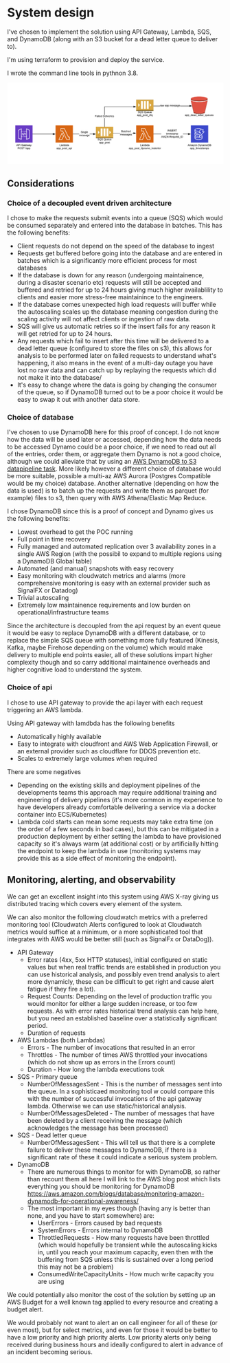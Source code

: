 # System design

I've chosen to implement the solution using API Gateway, Lambda, SQS, and DynamoDB (along with an S3 bucket for a dead
letter queue to deliver to).

I'm using terraform to provision and deploy the service.

I wrote the command line tools in pythnon 3.8.

![Proof of concept high level design](images/high-level-design.png)

## Considerations

### Choice of a decoupled event driven architecture

I chose to make the requests submit events into a queue (SQS) which would be consumed separately and entered into the
database in batches. This has the following benefits:

* Client requests do not depend on the speed of the database to ingest
* Requests get buffered before going into the database and are entered in batches which is a significantly more
  efficient process for most databases
* If the database is down for any reason (undergoing maintainence, during a disaster scenario etc) requests will still
  be accepted and buffered and retried for up to 24 hours giving much higher availablility to clients and easier more
  stress-free maintainince to the engineers.
* If the database comes unexpected high load requests will buffer while the autoscaling scales up the database meaning
  congestion during the scaling activity will not affect clients or ingestion of raw data.
* SQS will give us automatic retries so if the insert fails for any reason it will get retried for up to 24 hours.
* Any requests which fail to insert after this time will be delivered to a dead letter queue (configured to store the
  files on s3), this allows for analysis to be performed later on failed requests to understand what's happening, it
  also means in the event of a multi-day outage you have lost no raw data and can catch up by replaying the requests
  which did not make it into the database/
* It's easy to change where the data is going by changing the consumer of the queue, so if DynamoDB turned
  out to be a poor choice it would be easy to swap it out with another data store.

### Choice of database

I've chosen to use DynamoDB here for this proof of concept. I do not know how the data will be used later or accessed,
depending how the data needs to be accessed Dynamo could be a poor choice, if we need to read out all of the entries,
order them, or aggregate them Dynamo is not a good choice, although we could alleviate that by using an [AWS DynamoDB to
S3 datapipeline task](https://docs.aws.amazon.com/datapipeline/latest/DeveloperGuide/dp-template-exportddbtos3.html).
More likely however a different choice of database would be more suitable, possible a multi-az AWS Aurora (Postgres
Compatible would be my choice) database. Another alternative (depending on how the data is used) is to batch up the
requests and write them as parquet (for example) files to s3, then query with AWS Athena/Elastic Map Reduce.

I chose DynamoDB since this is a proof of concept and Dynamo gives us the following benefits:

* Lowest overhead to get the POC running
* Full point in time recovery
* Fully managed and automated replication over 3 availability zones in a single AWS Region (with the possibil to
  expand to multiple regions using a DynamoDB Global table)
* Automated (and manual) snapshots with easy recovery
* Easy monitoring with cloudwatch metrics and alarms (more comprehensive monitoring is easy with an external provider
  such as SignalFX or Datadog)
* Trivial autoscaling
* Extremely low maintainence requirements and low burden on operational/infrastructure teams

Since the architecture is decoupled from the api request by an event queue it would be easy to replace DynamoDB with a
different database, or to replace the simple SQS queue with something more fully featured (Kinesis, Kafka, maybe
Firehose depending on the volume) which would make delivery to multiple end points easier, all of these solutions
impart higher complexity though and so carry additional maintainence overheads and higher cognitive load to understand
the system.

### Choice of api

I chose to use API gateway to provide the api layer with each request triggering an AWS lambda.

Using API gateway with lamdbda has the following benefits

* Automatically highly available
* Easy to integrate with cloudfront and AWS Web Application Firewall, or an external provider such as cloudflare for
  DDOS prevention etc.
* Scales to extremely large volumes when required

There are some negatives

* Depending on the existing skills and deployment pipelines of the developments teams this approach may require
  additional training and engineering of delivery pipelines (it's more common in my experience to have developers
  already comfortable delivering a service via a docker container into ECS/Kubernetes)
* Lambda cold starts can mean some requests may take extra time (on the order of a few seconds in bad cases), but this
  can be mitigated in a production deployment by either setting the lambda to have provisioned capacity so it's always
  warm (at additional cost) or by artificially hitting the endpoint to keep the lambda in use (monitoring systems may
  provide this as a side effect of monitoring the endpoint).

## Monitoring, alerting, and observability

We can get an excellent insight into this system using AWS X-ray giving us distributed tracing which covers every
element of the system.

We can also monitor the following cloudwatch metrics with a preferred monitoring tool (Cloudwatch Alerts configured to
look at Cloudwatch metrics would suffice at a minimum, or a more sophisticated tool that integrates with AWS would be
better still (such as SignalFx or DataDog)).

* API Gateway
  * Error rates (4xx, 5xx HTTP statuses), initial configured on static values but when real traffic trends are
  established in production you can use historical analysis, and possibly even trend analysis to alert more
  dynamicly, these can be difficult to get right and cause alert fatigue if they fire a lot).
  * Request Counts: Depending on the level of production traffic you would monitor for either a large sudden increase,
  or too few requests. As with error rates historical trend analysis can help here, but you need an established baseline
  over a statistically significant period.
  * Duration of requests
* AWS Lambdas (both Lambdas)
  * Errors - The number of invocations that resulted in an error
  * Throttles - The number of times AWS throttled your invocations (which do not show up as errors in the Errors count)
  * Duration - How long the lambda executions took
* SQS - Primary queue
  * NumberOfMessagesSent - This is the number of messages sent into the queue. In a sophisticaed monitoring tool w
    could compare this with the number of successful invocations of the api gateway lambda. Otherwise we can use
    static/historical analysis.
  * NumberOfMessagesDeleted - The number of messages that have been deleted by a client receiving the message (which
    acknowledges the message has been processed)
* SQS - Dead letter queue
  * NumberOfMessagesSent - This will tell us that there is a complete failure to deliver these messages to DynamoDB, if
    there is a significant rate of these it could indicate a serious system problem.
* DynamoDB
  * There are numerous things to monitor for with DynamoDB, so rather than recount them all here I will link to the AWS
    blog post which lists everything you should be monitoring for DynamoDB
    https://aws.amazon.com/blogs/database/monitoring-amazon-dynamodb-for-operational-awareness/
  * The most important in my eyes though (having any is better than none, and you have to start somewhere) are:
    * UserErrors - Errors caused by bad requests
    * SystemErrors - Errors internal to DynamoDB
    * ThrottledRequests - How many requests have been throttled (which would hopefully be transient while the
      autoscaling kicks in, until you reach your maximum capacity, even then with the buffering from SQS unless this is
      sustained over a long period this may not be a problem)
    * ConsumedWriteCapacityUnits - How much write capacity you are using

We could potentially also monitor the cost of the solution by setting up an AWS Budget for a well known tag applied to
every resource and creating a budget alert.

We would probably not want to alert an on call engineer for all of these (or even most), but for select metrics,
and even for those it would be better to have a low priority and high priority alerts. Low priority alerts only being
received during business hours and ideally configured to alert in advance of an incident becoming serious.

